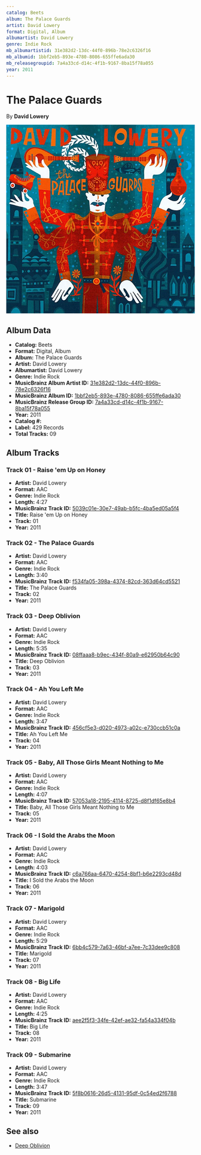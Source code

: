```yaml
---
catalog: Beets
album: The Palace Guards
artist: David Lowery
format: Digital, Album
albumartist: David Lowery
genre: Indie Rock
mb_albumartistid: 31e382d2-13dc-44f0-896b-78e2c6326f16
mb_albumid: 1bbf2eb5-893e-4780-8086-655ffe6ada30
mb_releasegroupid: 7a4a33cd-d14c-4f1b-9167-8ba15f78a055
year: 2011
---
```


# The Palace Guards

By **David Lowery**

![](../../assets/beetscovers/David_Lowery-The_Palace_Guards.jpg)

## Album Data

- **Catalog:** Beets
- **Format:** Digital, Album
- **Album:** The Palace Guards
- **Artist:** David Lowery
- **Albumartist:** David Lowery
- **Genre:** Indie Rock
- **MusicBrainz Album Artist ID:** [31e382d2-13dc-44f0-896b-78e2c6326f16](https://musicbrainz.org/artist/31e382d2-13dc-44f0-896b-78e2c6326f16)
- **MusicBrainz Album ID:** [1bbf2eb5-893e-4780-8086-655ffe6ada30](https://musicbrainz.org/release/1bbf2eb5-893e-4780-8086-655ffe6ada30)
- **MusicBrainz Release Group ID:** [7a4a33cd-d14c-4f1b-9167-8ba15f78a055](https://musicbrainz.org/release-group/7a4a33cd-d14c-4f1b-9167-8ba15f78a055)
- **Year:** 2011
- **Catalog #:** 
- **Label:** 429 Records
- **Total Tracks:** 09

## Album Tracks

### Track 01 - Raise 'em Up on Honey

- **Artist:** David Lowery
- **Format:** AAC
- **Genre:** Indie Rock
- **Length:** 4:27
- **MusicBrainz Track ID:** [5039c01e-30e7-49ab-b5fc-4ba5ed05a5f4](https://musicbrainz.org/recording/5039c01e-30e7-49ab-b5fc-4ba5ed05a5f4)
- **Title:** Raise 'em Up on Honey
- **Track:** 01
- **Year:** 2011

### Track 02 - The Palace Guards

- **Artist:** David Lowery
- **Format:** AAC
- **Genre:** Indie Rock
- **Length:** 3:40
- **MusicBrainz Track ID:** [f534fa05-398a-4374-82cd-363d64cd5521](https://musicbrainz.org/recording/f534fa05-398a-4374-82cd-363d64cd5521)
- **Title:** The Palace Guards
- **Track:** 02
- **Year:** 2011

### Track 03 - Deep Oblivion

- **Artist:** David Lowery
- **Format:** AAC
- **Genre:** Indie Rock
- **Length:** 5:35
- **MusicBrainz Track ID:** [08ffaaa8-b9ec-434f-80a9-e62950b64c90](https://musicbrainz.org/recording/08ffaaa8-b9ec-434f-80a9-e62950b64c90)
- **Title:** Deep Oblivion
- **Track:** 03
- **Year:** 2011

### Track 04 - Ah You Left Me

- **Artist:** David Lowery
- **Format:** AAC
- **Genre:** Indie Rock
- **Length:** 3:47
- **MusicBrainz Track ID:** [456cf5e3-d020-4973-a02c-e730ccb51c0a](https://musicbrainz.org/recording/456cf5e3-d020-4973-a02c-e730ccb51c0a)
- **Title:** Ah You Left Me
- **Track:** 04
- **Year:** 2011

### Track 05 - Baby, All Those Girls Meant Nothing to Me

- **Artist:** David Lowery
- **Format:** AAC
- **Genre:** Indie Rock
- **Length:** 4:07
- **MusicBrainz Track ID:** [57053a18-2195-4114-8725-d8f1df65e8b4](https://musicbrainz.org/recording/57053a18-2195-4114-8725-d8f1df65e8b4)
- **Title:** Baby, All Those Girls Meant Nothing to Me
- **Track:** 05
- **Year:** 2011

### Track 06 - I Sold the Arabs the Moon

- **Artist:** David Lowery
- **Format:** AAC
- **Genre:** Indie Rock
- **Length:** 4:03
- **MusicBrainz Track ID:** [c6a766aa-6470-4254-8bf1-b6e2293cd48d](https://musicbrainz.org/recording/c6a766aa-6470-4254-8bf1-b6e2293cd48d)
- **Title:** I Sold the Arabs the Moon
- **Track:** 06
- **Year:** 2011

### Track 07 - Marigold

- **Artist:** David Lowery
- **Format:** AAC
- **Genre:** Indie Rock
- **Length:** 5:29
- **MusicBrainz Track ID:** [6bb4c579-7a63-46bf-a7ee-7c33dee9c808](https://musicbrainz.org/recording/6bb4c579-7a63-46bf-a7ee-7c33dee9c808)
- **Title:** Marigold
- **Track:** 07
- **Year:** 2011

### Track 08 - Big Life

- **Artist:** David Lowery
- **Format:** AAC
- **Genre:** Indie Rock
- **Length:** 4:25
- **MusicBrainz Track ID:** [aee2f5f3-34fe-42ef-ae32-fa54a334f04b](https://musicbrainz.org/recording/aee2f5f3-34fe-42ef-ae32-fa54a334f04b)
- **Title:** Big Life
- **Track:** 08
- **Year:** 2011

### Track 09 - Submarine

- **Artist:** David Lowery
- **Format:** AAC
- **Genre:** Indie Rock
- **Length:** 3:47
- **MusicBrainz Track ID:** [5f8b0616-26d5-4131-95df-0c54ed2f6788](https://musicbrainz.org/recording/5f8b0616-26d5-4131-95df-0c54ed2f6788)
- **Title:** Submarine
- **Track:** 09
- **Year:** 2011


## See also

- [Deep Oblivion](Deep_Oblivion.md)
